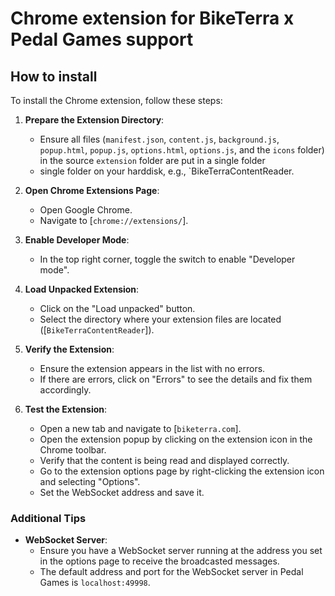 # Chrome extension for BikeTerra x Pedal Games support



## How to install




To install the Chrome extension, follow these steps:

1. **Prepare the Extension Directory**:
   - Ensure all files (`manifest.json`, `content.js`, `background.js`, `popup.html`, `popup.js`, `options.html`, `options.js`, and the `icons` folder) in the source `extension` folder are put in a single folder
   - single folder on your harddisk, e.g., `BikeTerraContentReader.

2. **Open Chrome Extensions Page**:
   - Open Google Chrome.
   - Navigate to [`chrome://extensions/`].

3. **Enable Developer Mode**:
   - In the top right corner, toggle the switch to enable "Developer mode".

4. **Load Unpacked Extension**:
   - Click on the "Load unpacked" button.
   - Select the directory where your extension files are located ([`BikeTerraContentReader`]).

5. **Verify the Extension**:
   - Ensure the extension appears in the list with no errors.
   - If there are errors, click on "Errors" to see the details and fix them accordingly.

6. **Test the Extension**:
   - Open a new tab and navigate to [`biketerra.com`].
   - Open the extension popup by clicking on the extension icon in the Chrome toolbar.
   - Verify that the content is being read and displayed correctly.
   - Go to the extension options page by right-clicking the extension icon and selecting "Options".
   - Set the WebSocket address and save it.

### Additional Tips

- **WebSocket Server**:
  - Ensure you have a WebSocket server running at the address you set in the options page to receive the broadcasted messages.
  - The default address and port for the WebSocket server in Pedal Games is ``localhost:49998``.

